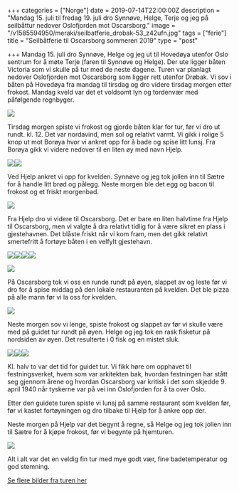 +++
categories = ["Norge"]
date = 2019-07-14T22:00:00Z
description = "Mandag 15. juli til fredag 19. juli dro Synnøve, Helge, Terje og jeg på seilbåttur nedover Oslofjorden mot Oscarsborg."
image = "/v1585594950/meraki/seilbatferie_drobak-53_z42ufn.jpg"
tags = ["ferie"]
title = "Seilbåtferie til Oscarsborg sommeren 2019"
type = "post"

+++
Mandag 15. juli dro Synnøve, Helge og jeg ut til Hovedøya utenfor Oslo sentrum for å møte Terje (faren til Synnøve og Helge). Der ute ligger båten Victoria som vi skulle på tur med de neste dagene. Turen var planlagt nedover Oslofjorden mot Oscarsborg som ligger rett utenfor Drøbak. Vi sov i båten på Hovedøya fra mandag til tirsdag og dro videre tirsdag morgen etter frokost. Mandag kveld var det et voldsomt lyn og tordenvær med påfølgende regnbyger.

![](https://res.cloudinary.com/meraki-images/image/upload/v1585681342/meraki/seilbatferie_drobak-1_bhlahv.jpg)

Tirsdag morgen spiste vi frokost og gjorde båten klar for tur, før vi dro ut rundt. kl. 12. Det var nordavind, men sol og relativt varmt. Vi gikk i rolige 5 knop ut mot Borøya hvor vi ankret opp for å bade og spise litt lunsj. Fra Borøya gikk vi videre nedover til en liten øy med navn Hjelp.

![](https://res.cloudinary.com/meraki-images/image/upload/v1585681362/meraki/seilbatferie_drobak-2_u9drtr.jpg)![](https://res.cloudinary.com/meraki-images/image/upload/v1585681370/meraki/seilbatferie_drobak-4_oayxi4.jpg)

Ved Hjelp ankret vi opp for kvelden. Synnøve og jeg tok jollen inn til Sætre for å handle litt brød og pålegg. Neste morgen ble det egg og bacon til frokost og et friskt morgenbad.

![](https://res.cloudinary.com/meraki-images/image/upload/v1585681390/meraki/seilbatferie_drobak-14_d84zew.jpg)

Fra Hjelp dro vi videre til Oscarsborg. Det er bare en liten halvtime fra Hjelp til Oscarsborg, men vi valgte å dra relativt tidlig for å være sikret en plass i gjestehavnen. Det blåste friskt når vi kom fram, men det gikk relativt smertefritt å fortøye båten i en velfylt gjestehavn.

![](https://res.cloudinary.com/meraki-images/image/upload/v1585681400/meraki/seilbatferie_drobak-16_pxlebr.jpg)![](https://res.cloudinary.com/meraki-images/image/upload/v1585681405/meraki/seilbatferie_drobak-17_kidjii.jpg)![](https://res.cloudinary.com/meraki-images/image/upload/v1585681441/meraki/seilbatferie_drobak-24_idax8x.jpg)![](https://res.cloudinary.com/meraki-images/image/upload/v1585681410/meraki/seilbatferie_drobak-18_pfmt0x.jpg)

![](https://res.cloudinary.com/meraki-images/image/upload/v1585681452/meraki/seilbatferie_drobak-25_fieynt.jpg)

På Oscarsborg tok vi oss en runde rundt på øyen, slappet av og leste før vi dro for å spise middag på den lokale restauranten på kvelden. Det ble pizza på alle mann før vi la oss for kvelden.

![](https://res.cloudinary.com/meraki-images/image/upload/v1585681461/meraki/seilbatferie_drobak-27_s3tfnu.jpg)

Neste morgen sov vi lenge, spiste frokost og slappet av før vi skulle være med på guidet tur rundt på øyen. Helge og jeg tok en rask fisketur på nordsiden av øyen. Det resulterte i 0 fisk og en mistet sluk.

![](https://res.cloudinary.com/meraki-images/image/upload/v1585681480/meraki/seilbatferie_drobak-36_vc0i4a.jpg)![](https://res.cloudinary.com/meraki-images/image/upload/v1585681486/meraki/seilbatferie_drobak-37_cpvjnd.jpg)![](https://res.cloudinary.com/meraki-images/image/upload/v1585681491/meraki/seilbatferie_drobak-40_awfti2.jpg)

Kl. halv to var det tid for guidet tur. Vi fikk høre om opphavet til festningsverket, hvem som var arkitekten bak, hvordan festningen har stått seg gjennom årene og hvordan Oscarsborg var kritisk i det som skjedde 9. april 1940 når tyskerne var på vei inn Oslofjorden for å ta over Oslo.

Etter den guidete turen spiste vi lunsj på samme restaurant som kvelden før, før vi kastet fortøyningen og dro tilbake til Hjelp for å ankre opp der.

Neste morgen på Hjelp var det begynt å regne, så Helge og jeg tok jollen inn til Sætre for å kjøpe frokost, før vi begynte på hjemturen.

![](https://res.cloudinary.com/meraki-images/image/upload/v1585681502/meraki/seilbatferie_drobak-49_jf3tgm.jpg)

Alt i alt var det en veldig fin tur med mye godt vær, fine badetemperatur og god stemning.

[Se flere bilder fra turen her](https://www.flickr.com/photos/136910559@N03/albums/72157709780819471)